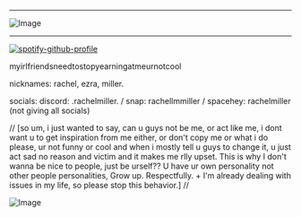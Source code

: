 ***
![Image](https://github.com/user-attachments/assets/53e3e3c6-686f-413a-9e82-df665ea1e105)
***
[![spotify-github-profile](https://spotify-github-profile.kittinanx.com/api/view?uid=31rqsywyohmogplyaqbw44o6ipvq&cover_image=true&theme=default&show_offline=true&background_color=121212&interchange=false)](https://github.com/kittinan/spotify-github-profile)







myirlfriendsneedtostopyearningatmeurnotcool


nicknames: rachel, ezra, miller.


socials: discord: .rachelmiller. / snap: rachellmmiller / spacehey: rachelmiller (not giving all socials)

// [so um, i just wanted to say, can u guys not be me, or act like me, i dont want u to get inspiration from me either, or don't copy me or what i do please, ur not funny or cool and when i mostly tell u guys to change it, u just act sad no reason and victim and it makes me rlly upset. This is why I don't wanna be nice to people, just be urself?? U have ur own personality not other people personalities, Grow up. Respectfully. + I'm already dealing with issues in my life, so please stop this behavior.] //

![Image](https://github.com/user-attachments/assets/78cf1685-e507-42ab-a900-c91273c12005)
